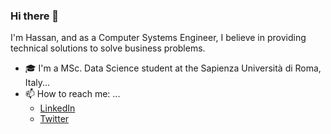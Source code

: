 ### Hi there 👋

I'm Hassan, and as a Computer Systems Engineer, I believe in providing technical solutions to solve business problems.

- :mortar_board: I'm a MSc. Data Science student at the Sapienza Università di Roma, Italy...
- 📫 How to reach me: ...
    - [LinkedIn](https://www.linkedin.com/in/ihasanreza/)
    - [Twitter](https://twitter.com/ihasanreza)

<!--
**ihasanreza/ihasanreza** is a ✨ _special_ ✨ repository because its `README.md` (this file) appears on your GitHub profile.

Here are some ideas to get you started:

- 🔭 I’m currently working on some Data Science stuff...
- 🌱 I’m currently learning ...
- 📫 How to reach me: ...
- 😄 Pronouns: ...
- ⚡ Fun fact: ...
-->
